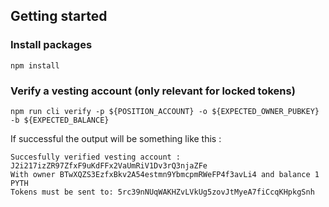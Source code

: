 ## Getting started

### Install packages
```
npm install
```

### Verify a vesting account (only relevant for locked tokens)
```
npm run cli verify -p ${POSITION_ACCOUNT} -o ${EXPECTED_OWNER_PUBKEY} -b ${EXPECTED_BALANCE}
```

If successful the output will be something like this : 

```
Succesfully verified vesting account : J2i217izZR97ZfxF9uKdFFx2VaUmRiV1Dv3rQ3njaZFe
With owner BTwXQZS3EzfxBkv2A54estmn9YbmcpmRWeFP4f3avLi4 and balance 1 PYTH
Tokens must be sent to: 5rc39nNUqWAKHZvLVkUg5zovJtMyeA7fiCcqKHpkgSnh
```